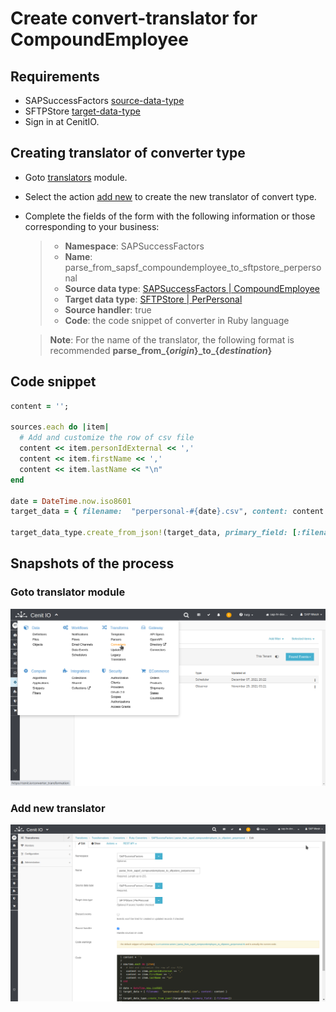 # Create convert-translator for CompoundEmployee

## Requirements

* SAPSuccessFactors [source-data-type](data-types/SAPSuccessFactors-CompoundEmployee.md)
* SFTPStore [target-data-type](data-types/SFTPStore-PerPersonal.md)
* Sign in at CenitIO.[<i class="fa fa-external-link" aria-hidden="true"></i>](https://cenit.io/users/sign_in)

## Creating translator of converter type

* Goto [translators](https://cenit.io/ruby_converter) module.
* Select the action [add new](https://cenit.io/ruby_converter/new) to create the new translator of convert type.
* Complete the fields of the form with the following information or those corresponding to your business:

    >- **Namespace**: SAPSuccessFactors
    >- **Name**: parse_from_sapsf_compoundemployee_to_sftpstore_perpersonal
    >- **Source data type**: [SAPSuccessFactors | CompoundEmployee](data-types/SAPSuccessFactors-CompoundEmployee.md)
    >- **Target data type**: [SFTPStore | PerPersonal](data-types/SFTPStore-PerPersonal.md)
    >- **Source handler**: true
    >- **Code**: the code snippet of converter in Ruby language

    > **Note**: For the name of the translator, the following format is recommended **parse_from\_\{*origin*\}\_to\_\{*destination*\}**

## Code snippet

```ruby
content = '';

sources.each do |item|
  # Add and customize the row of csv file  
  content << item.personIdExternal << ','
  content << item.firstName << ',' 
  content << item.lastName << "\n"
end

date = DateTime.now.iso8601
target_data = { filename:  "perpersonal-#{date}.csv", content: content }

target_data_type.create_from_json!(target_data, primary_field: [:filename])
```

## Snapshots of the process

### Goto translator module

   ![](../assets/snapshots/common-trans/snapshots-001.png)
    
### Add new translator

   ![](../assets/snapshots/sap-sf-trans/snapshots-005.png)
